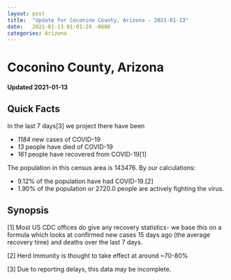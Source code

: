 ```yaml
---
layout: post
title:  "Update for Coconino County, Arizona - 2021-01-13"
date:   2021-01-13 01:01:29 -0600
categories: Arizona
---
```


# Coconino County, Arizona
#### Updated 2021-01-13

## Quick Facts

In the last 7 days[3] we project there have been
- *1184* new cases of COVID-19
- *13* people have died of COVID-19
- *161* people have recovered from COVID-19[1]

The population in this census area is 143476. By our calculations:
- 9.12% of the population have had COVID-19.[2]
- 1.90% of the population or 2720.0 people are actively fighting the virus.

## Synopsis




[1] Most US CDC offices do give any recovery statistics- we base this on a formula which looks at confirmed new cases
15 days ago (the average recovery time) and deaths over the last 7 days.

[2] Herd Immunity is thought to take effect at around ~70-80%

[3] Due to reporting delays, this data may be incomplete.
 
    